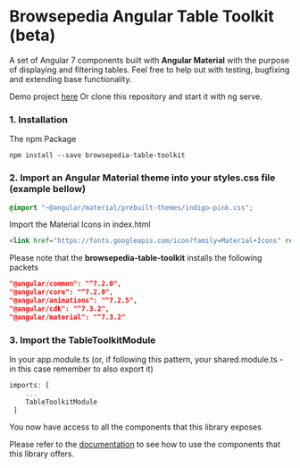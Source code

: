# Browsepedia Angular Table Toolkit (beta)
A set of Angular 7 components built with **Angular Material** with the purpose of displaying and filtering tables.
Feel free to help out with testing, bugfixing and extending base functionality.

Demo project [here](https://github.com/browsepedia/table-toolkit-demo)
Or clone this repository and start it with ng serve.
### 1. Installation
The npm Package
``` npm
npm install --save browsepedia-table-toolkit
```

### 2. Import an Angular Material theme into your styles.css file (example bellow)
``` css
@import "~@angular/material/prebuilt-themes/indigo-pink.css";
```

Import the Material Icons in index.html
```html
<link href="https://fonts.googleapis.com/icon?family=Material+Icons" rel="stylesheet">
```
Please note that the **browsepedia-table-toolkit** installs the following packets
```json
"@angular/common": "^7.2.0",
"@angular/core": "^7.2.0",
"@angular/animations": "^7.2.5",
"@angular/cdk": "^7.3.2",
"@angular/material": "^7.3.2"
```

### 3. Import the TableToolkitModule
In your app.module.ts (or, if following this pattern, your shared.module.ts - in this case remember to also export it)
```ts
imports: [
	...
    TableToolkitModule
 ]
 ```
 You now have access to all the components that this library exposes
 
 
 Please refer to the [documentation](https://github.com/browsepedia/table-toolkit/wiki) to see how to use the components that this library offers.
